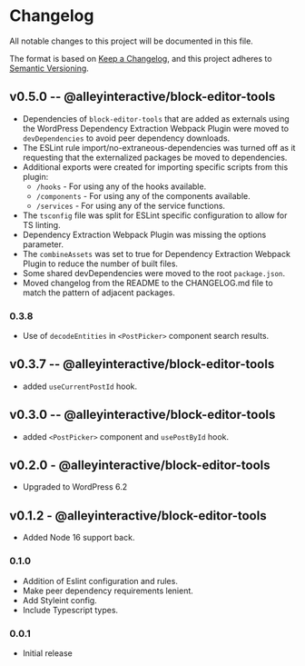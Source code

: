 # Changelog

All notable changes to this project will be documented in this file.

The format is based on [Keep a Changelog](https://keepachangelog.com/en/1.0.0/),
and this project adheres to [Semantic Versioning](https://semver.org/spec/v2.0.0.html).

## v0.5.0 -- @alleyinteractive/block-editor-tools

- Dependencies of `block-editor-tools` that are added as externals using the WordPress Dependency Extraction Webpack Plugin were moved to `devDependencies` to avoid peer dependency downloads.
- The ESLint rule import/no-extraneous-dependencies was turned off as it requesting that the externalized packages be moved to dependencies.
- Additional exports were created for importing specific scripts from this plugin:
  * `/hooks` - For using any of the hooks available.
  * `/components` - For using any of the components available.
  * `/services` - For using any of the service functions.
- The `tsconfig` file was split for ESLint specific configuration to allow for TS linting.
- Dependency Extraction Webpack Plugin was missing the options parameter.
- The `combineAssets` was set to true for Dependency Extraction Webpack Plugin to reduce the number of built files.
- Some shared devDependencies were moved to the root `package.json`.
- Moved changelog from the README to the CHANGELOG.md file to match the pattern of adjacent packages.

### 0.3.8

- Use of `decodeEntities` in `<PostPicker>` component search results.

## v0.3.7 -- @alleyinteractive/block-editor-tools

- added `useCurrentPostId` hook.

## v0.3.0 -- @alleyinteractive/block-editor-tools

- added `<PostPicker>` component and `usePostById` hook.

## v0.2.0 - @alleyinteractive/block-editor-tools

- Upgraded to WordPress 6.2

## v0.1.2 - @alleyinteractive/block-editor-tools

- Added Node 16 support back.

### 0.1.0

- Addition of Eslint configuration and rules.
- Make peer dependency requirements lenient.
- Add Styleint config.
- Include Typescript types.

### 0.0.1

- Initial release

